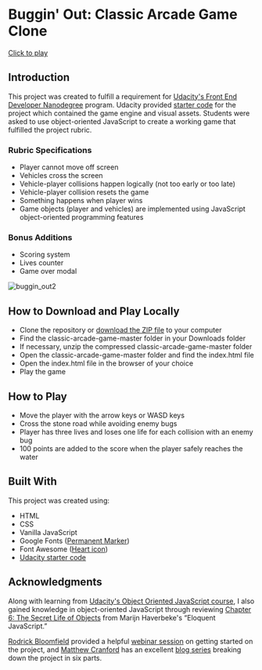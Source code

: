 # Buggin' Out: Classic Arcade Game Clone

[Click to play](https://mattdahlseid.github.io/classic-arcade-game/)

## Introduction

This project was created to fulfill a requirement for [Udacity's Front End Developer Nanodegree](https://www.udacity.com/course/front-end-web-developer-nanodegree--nd001) program. Udacity provided [starter code](https://github.com/udacity/frontend-nanodegree-arcade-game) for the project which contained the game engine and visual assets. Students were asked to use object-oriented JavaScript to create a working game that fulfilled the project rubric. 

### Rubric Specifications
* Player cannot move off screen
* Vehicles cross the screen
* Vehicle-player collisions happen logically (not too early or too late)
* Vehicle-player collision resets the game
* Something happens when player wins
* Game objects (player and vehicles) are implemented using JavaScript object-oriented programming features

### Bonus Additions
* Scoring system
* Lives counter
* Game over modal

<img src="https://image.ibb.co/gvNSyd/buggin_out2.png" alt="buggin_out2" border="0">

## How to Download and Play Locally
* Clone the repository or [download the ZIP file](https://github.com/mattdahlseid/classic-arcade-game/archive/master.zip) to your computer
* Find the classic-arcade-game-master folder in your Downloads folder
* If necessary, unzip the compressed classic-arcade-game-master folder
* Open the classic-arcade-game-master folder and find the index.html file
* Open the index.html file in the browser of your choice
* Play the game

## How to Play
* Move the player with the arrow keys or WASD keys
* Cross the stone road while avoiding enemy bugs
* Player has three lives and loses one life for each collision with an enemy bug
* 100 points are added to the score when the player safely reaches the water 

## Built With
This project was created using:
* HTML
* CSS
* Vanilla JavaScript
* Google Fonts ([Permanent Marker](https://fonts.google.com/specimen/Permanent+Marker))
* Font Awesome ([Heart icon](https://fontawesome.com/icons/heart?style=solid))
* [Udacity starter code](https://github.com/udacity/frontend-nanodegree-arcade-game)

## Acknowledgments
Along with learning from [Udacity's Object Oriented JavaScript course](https://www.udacity.com/course/object-oriented-javascript--ud711), I also gained knowledge in object-oriented JavaScript through reviewing [Chapter 6: The Secret Life of Objects](https://eloquentjavascript.net/06_object.html) from Marijn Haverbeke's “Eloquent JavaScript.”

[Rodrick Bloomfield](https://github.com/bloom305) provided a helpful [webinar session](https://zoom.us/recording/play/aulotDlzKFegQFIJTaTzKgWvNkVsYtlwO454vL1UPE1Cm6lOUBQCtfVurPOIAGAS?startTime=1529542978000) on getting started on the project, and [Matthew Cranford](https://matthewcranford.com/) has an excellent [blog series](https://matthewcranford.com/arcade-game-walkthrough-part-1-starter-code-breakdown/) breaking down the project in six parts. 
